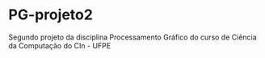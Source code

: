 # PG-projeto2
Segundo projeto da disciplina Processamento Gráfico do curso de Ciência da Computação do CIn - UFPE
